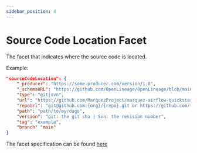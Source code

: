 ```yaml
---
sidebar_position: 4
---
```


# Source Code Location Facet

The facet that indicates where the source code is located.

Example:

```json
"sourceCodeLocation": {
    "_producer": "https://some.producer.com/version/1.0",
    "_schemaURL": "https://github.com/OpenLineage/OpenLineage/blob/main/spec/facets/SourceCodeLocationJobFacet.json",
	"type": "git|svn",
    "url": "https://github.com/MarquezProject/marquez-airflow-quickstart/blob/693e35482bc2e526ced2b5f9f76ef83dec6ec691/dags/hello.py",
    "repoUrl": "git@github.com:{org}/{repo}.git or https://github.com/{org}/{repo}.git|svn://<your_ip>/<repository_name>",
    "path": "path/to/my/dags",
    "version": "git: the git sha | Svn: the revision number",
    "tag": "example",
    "branch" "main"
}
```


The facet specification can be found [here](https://openlineage.io/spec/facets/1-0-0/SourceCodeLocationJobFacet.json)
